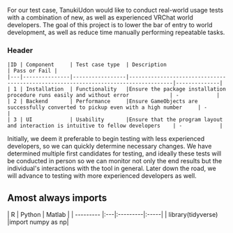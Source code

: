 For our test case, TanukiUdon would like to conduct real-world usage tests with a combination of new, as well as experienced VRChat world developers. 
The goal of this project is to lower the bar of entry to world development, as well as reduce time manually performing repeatable tasks. 
### Header
    
    |ID | Component     | Test case type  | Description                                                                        | Pass or Fail |
    |---|---------------|-----------------|------------------------------------------------------------------------------------|--------------|
    | 1 | Installation  | Functionality   |Ensure the package installation procedure runs easily and without error             | -            | 
    | 2 | Backend       | Performance     |Ensure GameObjects are successfully converted to pickup even with a high number     | -            | 
    | 3 | UI            | Usability       |Ensure that the program layout and interaction is intuitive to fellow developers    | -            | 


Initially, we deem it preferable to begin testing with less experienced developers, so we can quickly determine necessary changes. We have determined 
multiple first candidates for testing, and ideally these tests will be conducted in person so we can monitor not only the end results but the individual's
interactions with the tool in general. Later down the road, we will advance to testing with more experienced developers as well.

## Amost always imports

|  R |  Python |    Matlab |
| --------- |:---|:---------|:-----|
| library(tidyverse) |import numpy as np|
